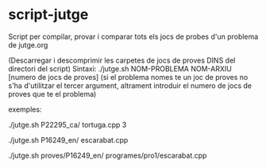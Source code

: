 # script-jutge
Script per compilar, provar i comparar tots els jocs de probes d'un problema de jutge.org

(Descarregar i descomprimir les carpetes de jocs de proves DINS del directori del script)
Sintaxi:
./jutge.sh NOM-PROBLEMA NOM-ARXIU [numero de jocs de proves]
(si el problema nomes te un joc de proves no s'ha d'utilitzar el tercer argument, altrament introduir el numero de jocs de proves que te el problema)

exemples:

./jutge.sh P22295_ca/ tortuga.cpp 3

./jutge.sh P16249_en/ escarabat.cpp

./jutge.sh proves/P16249_en/ programes/pro1/escarabat.cpp
